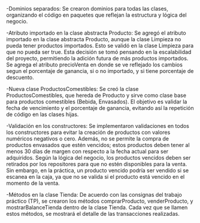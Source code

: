 -Dominios separados: Se crearon dominios para todas las clases, organizando el código en paquetes que reflejan la estructura y lógica del negocio.

-Atributo importado en la clase abstracta Producto: Se agregó el atributo importado en la clase abstracta Producto, aunque la clase Limpieza no pueda tener productos importados. 
Esto se validó en la clase Limpieza para que no pueda ser true. Esta decisión se tomó pensando en la escalabilidad del proyecto, permitiendo la adición futura de más productos importados.
Se agrega el atributo precioVenta en donde se ve reflejado los cambios segun el porcentaje de ganancia, si o no importado, y si tiene porcentaje de descuento.

-Nueva clase ProductosComestibles: Se creó la clase ProductosComestibles, que hereda de Producto y sirve como clase base para productos comestibles (Bebida, Envasados). 
El objetivo es validar la fecha de vencimiento y el porcentaje de ganancia, evitando así la repetición de código en las clases hijas.

-Validación en los constructores: Se implementaron validaciones en todos los constructores para evitar la creación de productos con valores numéricos negativos o cero. 
Además, no se permite la compra de productos envasados que estén vencidos; estos productos deben tener al menos 30 días de margen con respecto a la fecha actual para ser adquiridos. 
Según la lógica del negocio, los productos vencidos deben ser retirados por los repositores para que no estén disponibles para la venta. 
Sin embargo, en la práctica, un producto vencido podría ser vendido si se escanea en la caja, ya que no se valida si el producto está vencido en el momento de la venta.

-Métodos en la clase Tienda: De acuerdo con las consignas del trabajo práctico (TP), se crearon los métodos comprarProducto, venderProducto, y mostrarBalanceTienda dentro de la clase Tienda. 
Cada vez que se llamen estos métodos, se mostrará el detalle de las transacciones realizadas.
